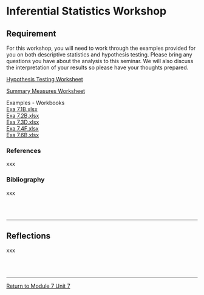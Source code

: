 # Inferential Statistics Workshop


## Requirement
For this workshop, you will need to work through the examples provided for you on both descriptive statistics and hypothesis testing. Please bring any questions you have about the analysis to this seminar. We will also discuss the interpretation of your results so please have your thoughts prepared.


[Hypothesis Testing Worksheet](RMPP_Unit07_Worksheet1.pdf)

[Summary Measures Worksheet](RMPP_Unit07_Worksheet2.pdf)

Examples - Workbooks<br>
[Exa 7.1B.xlsx](RMPP_Unit07_Exa7.1B.xlsx)<br>
[Exa 7.2B.xlsx](RMPP_Unit07_Exa7.2B.xlsx)<br>
[Exa 7.3D.xlsx](RMPP_Unit07_Exa7.3D.xlsx)<br>
[Exa 7.4F.xlsx](RMPP_Unit07_Exa7.4F.xlsx)<br>
[Exa 7.6B.xlsx](RMPP_Unit07_Exa7.6B.xlsx)<br>

### References
xxx

### Bibliography
xxx

<br><br>

---


## Reflections
xxx

<br><br>

---

[Return to Module 7 Unit 7](RMPP_Unit07.md)
